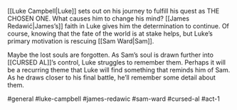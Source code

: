 [[Luke Campbell|Luke]] sets out on his journey to fulfill his quest as THE CHOSEN ONE. What causes him to change his mind? [[James Redawić|James’s]] faith in Luke gives him the determination to continue. Of course, knowing that the fate of the world is at stake helps, but Luke’s primary motivation is rescuing [[Sam Ward|Sam]].

Maybe the lost souls are forgotten. As Sam’s soul is drawn further into [[CURSED AL]]’s control, Luke struggles to remember them. Perhaps it will be a recurring theme that Luke will find something that reminds him of Sam. As he draws closer to his final battle, he’ll remember some detail about them.

#general #luke-campbell #james-redawic #sam-ward #cursed-al #act-1 